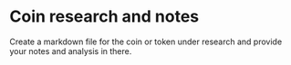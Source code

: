 # Coin research and notes


Create a markdown file for the coin or token under research and provide your notes and analysis in there.

